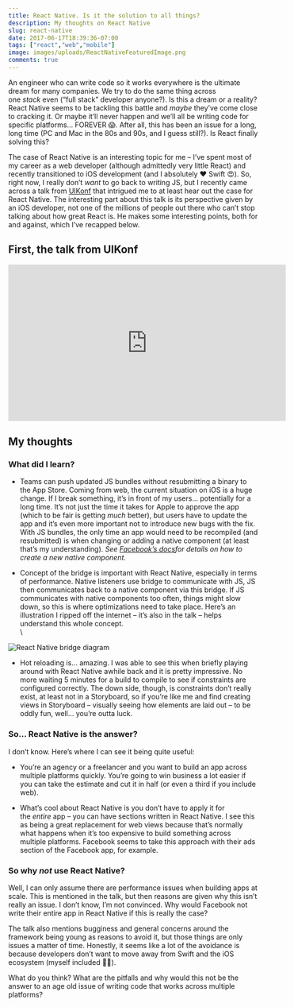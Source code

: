 ```yaml
---
title: React Native. Is it the solution to all things?
description: My thoughts on React Native
slug: react-native
date: 2017-06-17T18:39:36-07:00
tags: ["react","web","mobile"]
image: images/uploads/ReactNativeFeaturedImage.png
comments: true
---
```

An engineer who can write code so it works everywhere is the ultimate dream for many companies. We try to do the same thing across one *stack* even (“full stack” developer anyone?). Is this a dream or a reality? React Native seems to be tackling this battle and *maybe* they’ve come close to cracking it. Or maybe it’ll never happen and we’ll all be writing code for specific platforms… FOREVER 😱. After all, this has been an issue for a long, long time (PC and Mac in the 80s and 90s, and I guess still?). Is React finally solving this?

The case of React Native is an interesting topic for me – I’ve spent most of my career as a web developer (although admittedly very little React) and recently transitioned to iOS development (and I absolutely ❤️ Swift 😍). So, right now, I really don’t *want* to go back to writing JS, but I recently came across a talk from [UIKonf](http://www.uikonf.com/) that intrigued me to at least hear out the case for React Native. The interesting part about this talk is its perspective given by an iOS developer, not one of the millions of people out there who can’t stop talking about how great React is. He makes some interesting points, both for and against, which I’ve recapped below.

## First, the talk from UIKonf

<iframe width="560" height="315" src="https://www.youtube.com/embed/cZ4zQWgajBg?list=PLdr22uU_wISqntV4tQmx9H6sj9gMtj7nG" frameborder="0" allowfullscreen></iframe>

## My thoughts

### What did I learn?

* Teams can push updated JS bundles without resubmitting a binary to the App Store. Coming from web, the current situation on iOS is a huge change. If I break something, it’s in front of my users… potentially for a long time. It’s not just the time it takes for Apple to approve the app (which to be fair is getting *much* better), but users have to update the app and it’s even more important not to introduce new bugs with the fix.\
  With JS bundles, the only time an app would need to be recompiled (and resubmitted) is when changing or adding a native component (at least that’s my understanding). *See [Facebook’s docs](https://facebook.github.io/react-native/docs/native-components-ios.html)for details on how to create a new native component.*

* Concept of the bridge is important with React Native, especially in terms of performance. Native listeners use bridge to communicate with JS, JS then communicates back to a native component via this bridge. If JS communicates with native components too often, things might slow down, so this is where optimizations need to take place. Here’s an illustration I ripped off the internet – it’s also in the talk – helps understand this whole concept.\
  \

![React Native bridge diagram](/images/uploads/ReactNativeBridge.jpg)

* Hot reloading is… amazing. I was able to see this when briefly playing around with React Native awhile back and it is pretty impressive. No more waiting 5 minutes for a build to compile to see if constraints are configured correctly. The down side, though, is constraints don’t really exist, at least not in a Storyboard, so if you’re like me and find creating views in Storyboard – visually seeing how elements are laid out – to be oddly fun, well… you’re outta luck.

### So… React Native is the answer?

I don’t know. Here’s where I can see it being quite useful:

* You’re an agency or a freelancer and you want to build an app across multiple platforms quickly. You’re going to win business a lot easier if you can take the estimate and cut it in half (or even a third if you include web).

* What’s cool about React Native is you don’t have to apply it for the *entire* app – you can have sections written in React Native. I see this as being a great replacement for web views because that’s normally what happens when it’s too expensive to build something across multiple platforms. Facebook seems to take this approach with their ads section of the Facebook app, for example.

### So why *not* use React Native?

Well, I can only assume there are performance issues when building apps at scale. This is mentioned in the talk, but then reasons are given why this isn’t really an issue. I don’t know, I’m not convinced. Why would Facebook not write their entire app in React Native if this is really the case?

The talk also mentions bugginess and general concerns around the framework being young as reasons to avoid it, but those things are only issues a matter of time. Honestly, it seems like a lot of the avoidance is because developers don’t want to move away from Swift and the iOS ecosystem (myself included 🙋‍♂️).

What do you think? What are the pitfalls and why would this not be the answer to an age old issue of writing code that works across multiple platforms?
